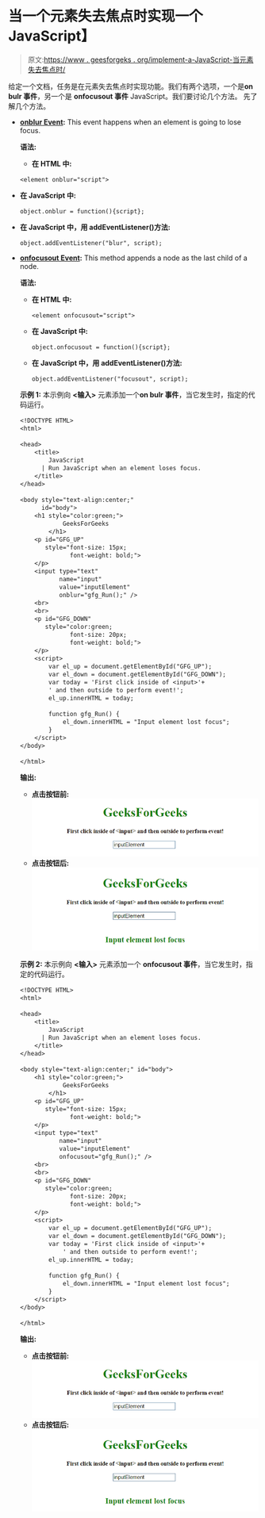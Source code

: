 # 当一个元素失去焦点时实现一个 JavaScript】

> 原文:[https://www . geesforgeks . org/implement-a-JavaScript-当元素失去焦点时/](https://www.geeksforgeeks.org/implement-a-javascript-when-an-element-loses-focus/)

给定一个文档，任务是在元素失去焦点时实现功能。我们有两个选项，一个是**on bulr 事件**，另一个是 **onfocusout 事件** JavaScript。我们要讨论几个方法。
先了解几个方法。

*   **[onblur Event](https://www.geeksforgeeks.org/javascript-events/):**
    This event happens when an element is going to lose focus.

    **语法:**

    *   **在 HTML 中:**

    ```
    <element onblur="script">

    ```

*   **在 JavaScript 中:**

    ```
    object.onblur = function(){script};

    ```

*   **在 JavaScript 中，用 addEventListener()方法:**

    ```
    object.addEventListener("blur", script);

    ```

*   **[onfocusout Event](https://www.geeksforgeeks.org/javascript-events/):**
    This method appends a node as the last child of a node.

    **语法:**

    *   **在 HTML 中:**

        ```
        <element onfocusout="script">

        ```

    *   **在 JavaScript 中:**

        ```
        object.onfocusout = function(){script};

        ```

    *   **在 JavaScript 中，用 addEventListener()方法:**

        ```
        object.addEventListener("focusout", script);

        ```

    **示例 1:** 本示例向 **<输入>** 元素添加一个**on bulr 事件**，当它发生时，指定的代码运行。

    ```
    <!DOCTYPE HTML>
    <html>

    <head>
        <title>
            JavaScript 
          | Run JavaScript when an element loses focus.
        </title>
    </head>

    <body style="text-align:center;" 
          id="body">
        <h1 style="color:green;">  
                GeeksForGeeks  
            </h1>
        <p id="GFG_UP" 
           style="font-size: 15px;
                  font-weight: bold;">
        </p>
        <input type="text" 
               name="input" 
               value="inputElement" 
               onblur="gfg_Run();" />
        <br>
        <br>
        <p id="GFG_DOWN" 
           style="color:green; 
                  font-size: 20px;
                  font-weight: bold;">
        </p>
        <script>
            var el_up = document.getElementById("GFG_UP");
            var el_down = document.getElementById("GFG_DOWN");
            var today = 'First click inside of <input>'+
            ' and then outside to perform event!';
            el_up.innerHTML = today;

            function gfg_Run() {
                el_down.innerHTML = "Input element lost focus";
            }
        </script>
    </body>

    </html>
    ```

    **输出:**

    *   **点击按钮前:**
        ![](img/18d6ebb57229c3216931bcbbfa8bbe00.png)
    *   **点击按钮后:**
        ![](img/c0fa7915e6d25be768c8b696f522d184.png)

    **示例 2:** 本示例向 **<输入>** 元素添加一个 **onfocusout 事件**，当它发生时，指定的代码运行。

    ```
    <!DOCTYPE HTML>
    <html>

    <head>
        <title>
            JavaScript 
          | Run JavaScript when an element loses focus.
        </title>
    </head>

    <body style="text-align:center;" id="body">
        <h1 style="color:green;">  
                GeeksForGeeks  
            </h1>
        <p id="GFG_UP" 
           style="font-size: 15px;
                  font-weight: bold;">
        </p>
        <input type="text" 
               name="input" 
               value="inputElement"
               onfocusout="gfg_Run();" />
        <br>
        <br>
        <p id="GFG_DOWN" 
           style="color:green; 
                  font-size: 20px;
                  font-weight: bold;">
        </p>
        <script>
            var el_up = document.getElementById("GFG_UP");
            var el_down = document.getElementById("GFG_DOWN");
            var today = 'First click inside of <input>'+
                ' and then outside to perform event!';
            el_up.innerHTML = today;

            function gfg_Run() {
                el_down.innerHTML = "Input element lost focus";
            }
        </script>
    </body>

    </html>
    ```

    **输出:**

    *   **点击按钮前:**
        ![](img/18d6ebb57229c3216931bcbbfa8bbe00.png)
    *   **点击按钮后:**
        ![](img/c0fa7915e6d25be768c8b696f522d184.png)
